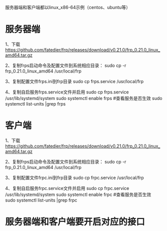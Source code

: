 服务器端和客户端都以linux_x86-64示例（centos、ubuntu等）

# 服务器端

1、下载 https://github.com/fatedier/frp/releases/download/v0.21.0/frp_0.21.0_linux_amd64.tar.gz

2、复制frps启动命令及配置文件到系统相应目录：
sudo cp -r frp_0.21.0_linux_amd64 /usr/local/frp

3、复制配置文件frps.ini到frp目录
sudo cp frps.service /usr/local/frp

4、复制自启服务frps.service文件并启用
sudo cp frps.service /usr/lib/systemd/system
sudo systemctl enable frps
#查看服务是否生效
sudo systemctl list-units |grep frps


# 客户端

1、下载 https://github.com/fatedier/frp/releases/download/v0.21.0/frp_0.21.0_linux_amd64.tar.gz

2、复制frps启动命令及配置文件到系统相应目录：
sudo cp -r frp_0.21.0_linux_amd64 /usr/local/frp

3、复制配置文件frpc.ini到frp目录
sudo cp frpc.service /usr/local/frp

4、复制自启服务frpc.service文件并启用
sudo cp frpc.service /usr/lib/systemd/system
sudo systemctl enable frpc
#查看服务是否生效
sudo systemctl list-units |grep frpc

# 服务器端和客户端要开启对应的接口
